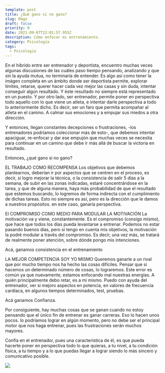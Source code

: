```yaml
---
template: post
title: ¿Qué gano si no gano?
slug: Mago
draft: false
priority: 0
date: 2021-09-07T22:01:57.955Z
description: Cómo enfocar mi entrenamiento.
category: Psicología
tags:
  - Psicologia
---
```

En el híbrido entre ser entrenador y deportista, encuentro muchas veces algunas discusiones de las cuáles paso tiempo pensando, analizando y que sin la ayuda mutua, no terminaría de entender. Es algo así como tener la imágen completa en un ámbito donde ser deportista permite, explorar límites, retarse, querer hacer cada vez mejor las casas y sin duda, intentar conseguir algún resultado. Y éste resultado no siempre está representado en un puesto.
Y por otro lado, ser entrenador, permite poner en perspectiva todo aquello con lo que viene un atleta, e intentar darle perspectiva a todo lo anteriormente dicho. Es decir, ser un faro que permita acompañar al atleta en el camino. A calmar sus emociones y a empujar sus miedos a otra dirección.

Y entonces, llegan constantes decepciones o frustraciones, -los entrenadores podríamos coleccionar más de esto-, que debemos intentar apaciguar, re-enfocar y dar ese empujón que muchas veces se necesita para continuar en un camino que debe ir más allá de buscar la victoria en resultado.

Entonces, ¿qué gano si no gano?

EL TRABAJO COMO RECOMPENSA Los objetivos que debemos plantearnos, deberían ir por aspectos que se centren en el proceso, es decir, si logro mejorar la técnica, o la consistencia de salir 5 días a la semana, de subir en las zonas indicadas, estaré concentrándose en la tarea, y que de alguna manera, haya más probabilidad de que el resultado que estemos buscando, lo logremos de forma indirecta con el cumplimiento de dichas tareas. Esto no siempre es así, pero es la dirección que le damos a nuestros propósitos.
en este caso, ganaría perspectiva.

El COMPROMISO COMO MEDIO PARA MODULAR LA MOTIVACIÓN La motivación va y viene, constantemente. Es el compromiso (consigo mismo), que hace que todos los días pueda levantarse a entrenar. Podemos no estar pasando buenos días, pero si tengo en cuenta mis objetivos, la motivación la podré modular a través del compromiso. Es decir, una vez más, se tratará de realmente poner atención, sobre dónde pongo mis intenciones.

Acá, ganamos consistencia en el entrenamiento

LA MEJOR COMPETENCIA SOY YO MISMO Queremos ganarle a un rival que por mucho tiempo nos ha hecho las cosas difíciles. Pensar que si hacemos un determinado número de cosas, lo lograremos. Este error es común ya que nuevamente, estamos enfocando mal nuestras energías. A quién principalmente debo retar, es a mi mismo. Puedo con ayuda del entrenador, ver si mejoro aspectos en potencia, en valores de frecuencia cardíaca, en algunos tiempos determinados, test, pruebas.

Acá ganamos Confianza.

Por consiguiente, hay muchas cosas que se ganan cuando no estoy pensando que el único fin de entrenar es ganar carreras. Eso lo hacen unos pocos. lo podríamos lograr en algún momento, pero no debe ser el principal motor que nos haga entrenar, pues las frustraciones serán muchos mayores.

Confía en el entrenador, pues una característica de él, es que pueda hacerte poner en perspectiva todo lo que quieras, a tu nivel, a tu condición física, a tu tiempo y a lo que puedas llegar a lograr siendo lo más sincero y comunicativo posible.

![](/media/5a8d5ca0-c89d-4f0c-8741-542442491b1f_1_201_a.jpeg)

![]()